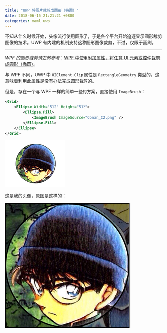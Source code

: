 ```yaml
---
title: "UWP 将图片裁剪成圆形（椭圆）"
date: 2018-06-15 21:21:21 +0800
categories: xaml uwp
---
```


不知从什么时候开始，头像流行使用圆形了，于是各个平台开始追逐显示圆形裁剪图像的技术。UWP 有内建的机制支持这种圆形图像裁剪，不过，仅限于画刷。

---

*WPF 的圆形裁剪请左转参考*：[WPF 中使用附加属性，将任意 UI 元素或控件裁剪成圆形（椭圆）](/post/clip-wpf-uielement-to-ellipse.html)。

与 WPF 不同，UWP 中 `UIElement.Clip` 属性是 `RectangleGeometry` 类型的，这意味着利用此属性是没有办法完成圆形裁剪的。

但是，存在一个与 WPF 一样的简单一些的方案，直接使用 `ImageBrush`：

```xml
<Grid>
    <Ellipse Width="512" Height="512">
        <Ellipse.Fill>
            <ImageBrush ImageSource="Conan_C2.png" />
        </Ellipse.Fill>
    </Ellipse>
</Grid>
```

![](/static/posts/2018-06-15-21-19-44.png)

这是我的头像，原图是这样的：

![](/static/posts/2018-06-15-21-20-36.png)
